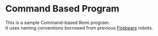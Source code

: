 # Command Based Program

This is a sample Command-based Romi program.  
It uses naming conventions borrowed from previous 
[Firebears](https://github.com/firebears-frc) robots.